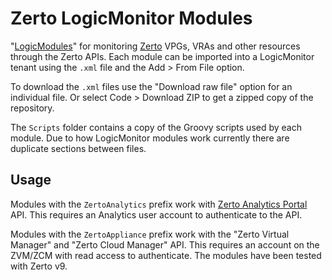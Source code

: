 # Zerto LogicMonitor Modules

"[LogicModules](https://www.logicmonitor.com/support/logicmodules/about-logicmodules/introduction-to-logicmodules)"
for monitoring [Zerto](https://www.zerto.com/) VPGs, VRAs and other resources through the Zerto APIs. Each module can
be imported into a LogicMonitor tenant using the `.xml` file and the Add > From File option.

To download the `.xml` files use the "Download raw file" option for an individual file. Or select Code > Download ZIP
to get a zipped copy of the repository.

The `Scripts` folder contains a copy of the Groovy scripts used by each module. Due to how LogicMonitor modules work
currently there are duplicate sections between files.

## Usage

Modules with the `ZertoAnalytics` prefix work with [Zerto Analytics Portal](https://analytics.zerto.com/) API. This
requires an Analytics user account to authenticate to the API.

Modules with the `ZertoAppliance` prefix work with the "Zerto Virtual Manager" and "Zerto Cloud Manager" API. This
requires an account on the ZVM/ZCM with read access to authenticate. The modules have been tested with Zerto v9.